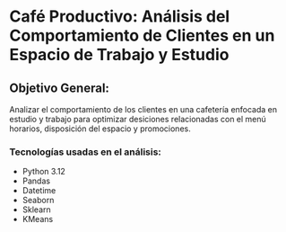 # Café Productivo: Análisis del Comportamiento de Clientes en un Espacio de Trabajo y Estudio

## Objetivo General:

Analizar el comportamiento de los clientes en una cafetería enfocada en estudio y trabajo para optimizar desiciones
relacionadas con el menú horarios, disposición del espacio y promociones.

### Tecnologías usadas en el análisis:

- Python 3.12
- Pandas
- Datetime
- Seaborn
- Sklearn
- KMeans